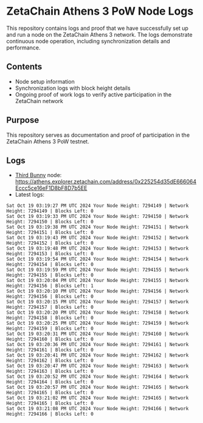 # ZetaChain Athens 3 PoW Node Logs
This repository contains logs and proof that we have successfully set up and run a node on the ZetaChain Athens 3 network. The logs demonstrate continuous node operation, including synchronization details and performance.

## Contents
- Node setup information
- Synchronization logs with block height details
- Ongoing proof of work logs to verify active participation in the ZetaChain network

## Purpose
This repository serves as documentation and proof of participation in the ZetaChain Athens 3 PoW testnet.

## Logs

- [Third Bunny](https://thirdbunny.xyz/) node: https://athens.explorer.zetachain.com/address/0x225254d35dE666064Eccc5ce16eF1D8bF8D7b5EE
- Latest logs:
```
Sat Oct 19 03:19:27 PM UTC 2024 Your Node Height: 7294149 | Network Height: 7294149 | Blocks Left: 0
Sat Oct 19 03:19:33 PM UTC 2024 Your Node Height: 7294150 | Network Height: 7294150 | Blocks Left: 0
Sat Oct 19 03:19:38 PM UTC 2024 Your Node Height: 7294151 | Network Height: 7294151 | Blocks Left: 0
Sat Oct 19 03:19:43 PM UTC 2024 Your Node Height: 7294152 | Network Height: 7294152 | Blocks Left: 0
Sat Oct 19 03:19:48 PM UTC 2024 Your Node Height: 7294153 | Network Height: 7294153 | Blocks Left: 0
Sat Oct 19 03:19:54 PM UTC 2024 Your Node Height: 7294154 | Network Height: 7294154 | Blocks Left: 0
Sat Oct 19 03:19:59 PM UTC 2024 Your Node Height: 7294155 | Network Height: 7294155 | Blocks Left: 0
Sat Oct 19 03:20:04 PM UTC 2024 Your Node Height: 7294155 | Network Height: 7294156 | Blocks Left: 1
Sat Oct 19 03:20:10 PM UTC 2024 Your Node Height: 7294156 | Network Height: 7294156 | Blocks Left: 0
Sat Oct 19 03:20:15 PM UTC 2024 Your Node Height: 7294157 | Network Height: 7294157 | Blocks Left: 0
Sat Oct 19 03:20:20 PM UTC 2024 Your Node Height: 7294158 | Network Height: 7294158 | Blocks Left: 0
Sat Oct 19 03:20:25 PM UTC 2024 Your Node Height: 7294159 | Network Height: 7294159 | Blocks Left: 0
Sat Oct 19 03:20:31 PM UTC 2024 Your Node Height: 7294160 | Network Height: 7294160 | Blocks Left: 0
Sat Oct 19 03:20:36 PM UTC 2024 Your Node Height: 7294161 | Network Height: 7294161 | Blocks Left: 0
Sat Oct 19 03:20:41 PM UTC 2024 Your Node Height: 7294162 | Network Height: 7294162 | Blocks Left: 0
Sat Oct 19 03:20:47 PM UTC 2024 Your Node Height: 7294163 | Network Height: 7294163 | Blocks Left: 0
Sat Oct 19 03:20:52 PM UTC 2024 Your Node Height: 7294164 | Network Height: 7294164 | Blocks Left: 0
Sat Oct 19 03:20:57 PM UTC 2024 Your Node Height: 7294165 | Network Height: 7294165 | Blocks Left: 0
Sat Oct 19 03:21:02 PM UTC 2024 Your Node Height: 7294165 | Network Height: 7294165 | Blocks Left: 0
Sat Oct 19 03:21:08 PM UTC 2024 Your Node Height: 7294166 | Network Height: 7294166 | Blocks Left: 0
```
